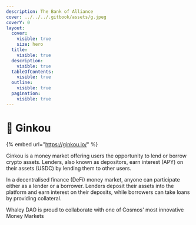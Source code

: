 ```yaml
---
description: The Bank of Alliance
cover: ../../../.gitbook/assets/g.jpeg
coverY: 0
layout:
  cover:
    visible: true
    size: hero
  title:
    visible: true
  description:
    visible: true
  tableOfContents:
    visible: true
  outline:
    visible: true
  pagination:
    visible: true
---
```


# 🏦 Ginkou

{% embed url="https://ginkou.io/" %}

Ginkou is a money market offering users the opportunity to lend or borrow crypto assets. Lenders, also known as depositors, earn interest (APY) on their assets (USDC) by lending them to other users.

In a decentralised finance (DeFi) money market, anyone can participate either as a lender or a borrower. Lenders deposit their assets into the platform and earn interest on their deposits, while borrowers can take loans by providing collateral.

Whaley DAO is proud to collaborate with one of Cosmos' most innovative Money Markets

